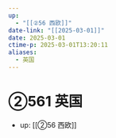 ```yaml
---
up:
  - "[[②56 西欧]]"
date-link: "[[2025-03-01]]"
date: 2025-03-01
ctime-p: 2025-03-01T13:20:11
aliases:
  - 英国
---
```


# ②561 英国

- up: [[②56 西欧]]
